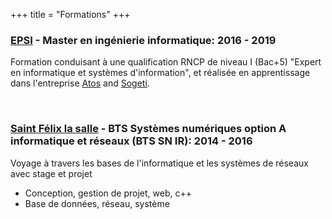 +++
title = "Formations"
+++

### **[EPSI](http://www.epsi.fr/) - Master en ingénierie informatique**: 2016 - 2019
Formation conduisant à une qualification RNCP de niveau I (Bac+5) "Expert en informatique et systèmes d'information", et réalisée en apprentissage dans l'entreprise [Atos](https://www.atos.net/) and [Sogeti](https://www.fr.sogeti.com/).

&nbsp;

### **[Saint Félix la salle](https://stfelixlasalle.fr/formation/bts-systemes-numeriques) - BTS Systèmes numériques option A informatique et réseaux (BTS SN IR)**: 2014 - 2016
Voyage à travers les bases de l'informatique et les systèmes de réseaux avec stage et projet
- Conception, gestion de projet, web, c++
- Base de données, réseau, système
